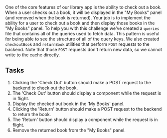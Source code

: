 One of the core features of our library app is the ability to check out a book. When a user checks out a book, it will be displayed in the "My Books" panel (and removed when the book is returned). Your job is to implement the ability for a user to check out a book and then display those books in the "My Books" panel. To help you with this challenge we've created a `queries` file that contains all of the queries used to fetch data. This pattern is useful for being able to see the structure of all of the query keys. We also created `checkoutBook` and `returnBook` utilities that perform `POST` requests to the backend. Note that those `POST` requests don't return new data, so we cannot write to the cache directly.

## Tasks

1. Clicking the 'Check Out' button should make a POST request to the backend to check out the book.
2. The 'Check Out' button should display a <Loader /> component while the request is in flight.
3. Display the checked out book in the 'My Books' panel.
4. Clicking the 'Return' button should make a POST request to the backend to return the book.
5. The 'Return' button should display a <Loader /> component while the request is in flight.
6. Remove the returned book from the "My Books" panel.

